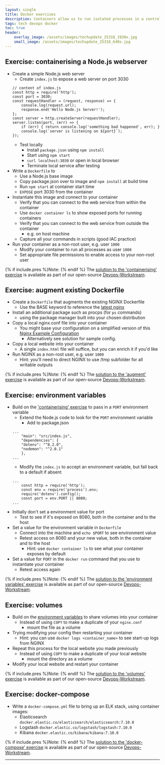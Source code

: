 ```yaml
---
layout: single
title: Docker exercises
description: Containers allow us to run isolated processes in a controlled security context.  Try out these exercises to hone your skills!
tags: tech devops docker
toc: true
header:
    overlay_image: /assets/images/techupdate_25318_1920x.jpg
    small_image: /assets/images/techupdate_25318_640x.jpg
---
```


## Exercise: containerising a Node.js webserver
* Create a simple Node.js web server
    * Create `index.js` to expose a web server on port 3030
    ```
    // content of index.js
    const http = require('http');
    const port = 3030;
    const requestHandler = (request, response) => {
        console.log(request.url);
        response.end('Hello Node.js Server!');
    };
    const server = http.createServer(requestHandler);
    server.listen(port, (err) => {
        if (err) { return console.log('something bad happened', err); }
        console.log(`server is listening on ${port}`);
    });
    ```      
    * Test locally
        * Install `package.json` using `npm install`
        * Start using `npm start`
        * `curl localhost:3030` or open in local browser
        * Terminate local service after testing
* Write a `Dockerfile` to
    * Use a Node.js base image
    * Copy package.json over to image and `npm install` at build time
    * Run `npm start` at container start time
    * `EXPOSE` port 3030 from the container
* Instantiate this image and connect to your container
    * Verify that you can connect to the web service from within the container
    * Use `docker container ls` to show exposed ports for running containers
    * Verify that you can connect to the web service from outside the container
        * e.g. on host machine
    * Capture all your commands in scripts (good IAC practice)
* Run your container as a non-root user, e.g. user `1000`
    * Modify your container to run all processes as user `1000`
    * Set appropriate file permissions to enable access to your non-root user

{% if include.pres %}Note: {% endif %}
The [solution to the 'containerising' exercise](https://github.com/lightenna/devops-workstream/tree/master/docker/tutorial/01-dockerfile-build) is available as part of our open-source [Devops-Workstream](https://github.com/lightenna/devops-workstream/).

## Exercise: augment existing Dockerfile
* Create a `Dockerfile` that augments the existing NGINX Dockerfile
    * Use the BASE keyword to reference the [latest nginx](https://hub.docker.com/_/nginx)
* Install an additional package such as procps (for `ps` commands)
    * using the package manager built into your chosen distribution
* Copy a local nginx.conf file into your container
    * You might base your configuration on a simplified version of this [Nginx Example Configuration](https://www.nginx.com/resources/wiki/start/topics/examples/full/)
        * Alternatively see solution for sample config.
* Copy a local website into your container
    * A single `index.html` file will suffice, but you can enrich it if you'd like
* Run NGINX as a non-root user, e.g. user `1000`
    * Hint: you'll need to direct NGINX to use /tmp subfolder for all writable outputs

{% if include.pres %}Note: {% endif %}
The [solution to the 'augment' exercise](https://github.com/lightenna/devops-workstream/tree/master/docker/tutorial/02-dockerfile-augment) is available as part of our open-source [Devops-Workstream](https://github.com/lightenna/devops-workstream/).

## Exercise: environment variables
* Build on the ['containerising' exercise](https://github.com/lightenna/devops-workstream/tree/master/docker/tutorial/01-dockerfile-build) to pass in a `PORT` environment variable
    * Extend the Node.js code to look for the `PORT` environment variable
        * Add to package.json
    ```
    ...
        "main": "src/index.js",
        "dependencies": {
        "dotenv": "^8.2.0",
        "nodemon": "^2.0.1"
        },
    ...
    ```
    * Modify the `index.js` to accept an environment variable, but fall back to a default if absent
    ```
    ...
        const http = require('http');
        const env = require('process').env;
        require('dotenv').config();
        const port = env.PORT || 8080;
    ...
    ```
* Initially don't set a environment value for port
    * Test to see if it's exposed on 8080, both in the container and to the host
* Set a value for the environment variable in `Dockerfile`
    * Connect into the machine and `echo $PORT` to see environment value
    * Retest access on 8080 and your new value, both in the container and to the host
        * Hint: use `docker container ls` to see what your container exposes by default
* Set a value for `PORT` in the `docker run` command that you use to instantiate your container
    * Retest access again

{% if include.pres %}Note: {% endif %}
The [solution to the 'environment variables' exercise](https://github.com/lightenna/devops-workstream/tree/master/docker/tutorial/03-dockerfile-environment-variables) is available as part of our open-source [Devops-Workstream](https://github.com/lightenna/devops-workstream/).

## Exercise: volumes
* Build on the [environment variables](https://github.com/lightenna/devops-workstream/tree/master/docker/tutorial/03-dockerfile-environment-variables) to share volumes into your container
    * Instead of using `COPY` to make a duplicate of your `nginx.conf`
        * mount the file as a volume
* Trying modifying your config then restarting your container
    * Hint: you can use `docker logs <container_name>` to see start-up logs from NGINX
* Repeat this process for the local website you made previously
    * Instead of using `COPY` to make a duplicate of your local website
        * mount the directory as a volume
* Modify your local website and restart your container

{% if include.pres %}Note: {% endif %}
The [solution to the 'volumes' exercise](https://github.com/lightenna/devops-workstream/tree/master/docker/tutorial/04-dockerfile-volumes) is available as part of our open-source [Devops-Workstream](https://github.com/lightenna/devops-workstream/).

## Exercise: docker-compose
* Write a `docker-compose.yml` file to bring up an ELK stack, using container images:
    * Elasticsearch `docker.elastic.co/elasticsearch/elasticsearch:7.10.0`
    * Logstash `docker.elastic.co/logstash/logstash:7.10.0`
    * Kibana `docker.elastic.co/kibana/kibana:7.10.0`

{% if include.pres %}Note: {% endif %}
The [solution to the 'docker-compose' exercise](https://github.com/lightenna/devops-workstream/tree/master/docker/tutorial/05-dockerfile-environment-variables) is available as part of our open-source [Devops-Workstream](https://github.com/lightenna/devops-workstream/).

---
